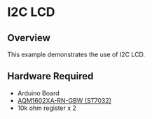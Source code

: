 # I2C LCD

## Overview

This example demonstrates the use of I2C LCD.

## Hardware Required

* Arduino Board
* [AQM1602XA-RN-GBW (ST7032)](https://akizukidenshi.com/catalog/g/g108896/)
* 10k ohm register x 2 

